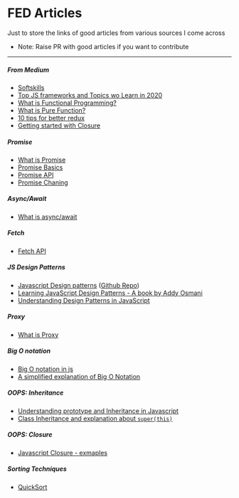 # FED Articles
Just to store the links of good articles from various sources I come across
  - Note: Raise PR with good articles if you want to contribute  
---
 
##### From Medium
- [Softskills](https://medium.com/javascript-scene/master-the-javascript-interview-soft-skills-a8a5fb02c466)
- [Top JS frameworks and Topics wo Learn in 2020](https://medium.com/javascript-scene/top-javascript-frameworks-and-topics-to-learn-in-2020-and-the-new-decade-ced6e9d812f9)
- [What is Functional Programming?](https://medium.com/javascript-scene/master-the-javascript-interview-what-is-functional-programming-7f218c68b3a0)
- [What is Pure Function?](https://medium.com/javascript-scene/master-the-javascript-interview-what-is-a-pure-function-d1c076bec976)
- [10 tips for better redux](https://medium.com/javascript-scene/10-tips-for-better-redux-architecture-69250425af44)
- [Getting started with Closure](https://code.likeagirl.io/simplified-javascript-getting-started-with-closures-f40f65317d00)

##### Promise
- [What is Promise](https://medium.com/javascript-scene/master-the-javascript-interview-what-is-a-promise-27fc71e77261)
- [Promise Basics](https://javascript.info/promise-basics)
- [Promise API](https://javascript.info/promise-api)
- [Promise Chaning](https://javascript.info/promise-chaining)
##### Async/Await
- [What is async/await](https://javascript.info/async-await)
##### Fetch 
- [Fetch API](https://javascript.info/fetch)

##### JS Design Patterns
- [Javascript Design patterns](https://medium.com/better-programming/javascript-design-patterns-25f0faaaa15?source=bookmarks---------0------------------) ([Github Repo](https://github.com/drenther/js-design-patterns))
- [Learning JavaScript Design Patterns - A book by Addy Osmani](https://addyosmani.com/resources/essentialjsdesignpatterns/book/)
- [Understanding Design Patterns in JavaScript](https://code.tutsplus.com/tutorials/understanding-design-patterns-in-javascript--net-25930)

##### Proxy
- [What is Proxy](https://javascript.info/proxy)

##### Big O notation
- [Big O notation in js](https://medium.com/cesars-tech-insights/big-o-notation-javascript-25c79f50b19b)
- [A simplified explanation of Big O Notation](https://medium.com/karuna-sehgal/a-simplified-explanation-of-the-big-o-notation-82523585e835)

##### OOPS: Inheritance
- [Understanding prototype and Inheritance in Javascript](https://www.digitalocean.com/community/tutorials/understanding-prototypes-and-inheritance-in-javascript)
- [Class Inheritance and explanation about `super(this)`](https://javascript.info/class-inheritance)

##### OOPS: Closure
- [Javascript Closure - exmaples](https://veerasundar.com/blog/2013/08/javascript-closure-examples/)


##### Sorting Techniques
- [QuickSort](https://medium.com/cesars-tech-insights/quicksort-17c5d24e7e5f)
